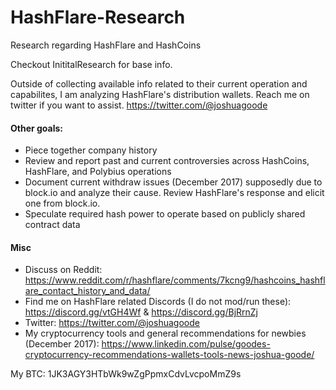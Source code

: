 # HashFlare-Research
Research regarding HashFlare and HashCoins

Checkout InititalResearch for base info.

Outside of collecting available info related to their current operation and capabilites, I am analyzing HashFlare's distribution wallets.  Reach me on twitter if you want to assist. https://twitter.com/@joshuagoode

#### Other goals:
 - Piece together company history
 - Review and report past and current controversies across HashCoins, HashFlare, and Polybius operations
 - Document current withdraw issues (December 2017) supposedly due to block.io and analyze their cause. Review HashFlare's response and elicit one from block.io.
 - Speculate required hash power to operate based on publicly shared contract data


#### Misc
- Discuss on Reddit: https://www.reddit.com/r/hashflare/comments/7kcng9/hashcoins_hashflare_contact_history_and_data/
- Find me on HashFlare related Discords (I do not mod/run these): https://discord.gg/vtGH4Wf & https://discord.gg/BjRrnZj
- Twitter: https://twitter.com/@joshuagoode
- My cryptocurrency tools and general recommendations for newbies (December 2017): https://www.linkedin.com/pulse/goodes-cryptocurrency-recommendations-wallets-tools-news-joshua-goode/

My BTC:
1JK3AGY3HTbWk9wZgPpmxCdvLvcpoMmZ9s
